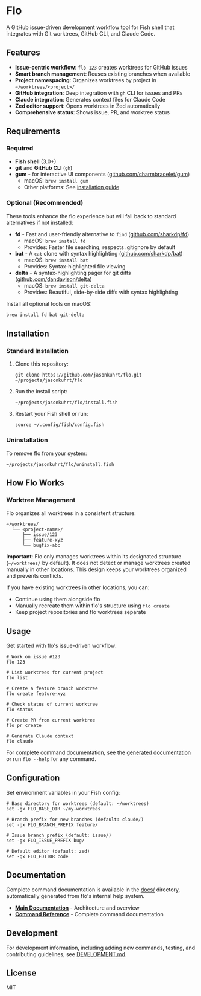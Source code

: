 # Flo

A GitHub issue-driven development workflow tool for Fish shell that integrates with Git worktrees, GitHub CLI, and Claude Code.

## Features

- **Issue-centric workflow**: `flo 123` creates worktrees for GitHub issues
- **Smart branch management**: Reuses existing branches when available
- **Project namespacing**: Organizes worktrees by project in `~/worktrees/<project>/`
- **GitHub integration**: Deep integration with `gh` CLI for issues and PRs
- **Claude integration**: Generates context files for Claude Code
- **Zed editor support**: Opens worktrees in Zed automatically
- **Comprehensive status**: Shows issue, PR, and worktree status

## Requirements

### Required
- **Fish shell** (3.0+)
- **git** and **GitHub CLI** (`gh`)
- **gum** - for interactive UI components ([github.com/charmbracelet/gum](https://github.com/charmbracelet/gum))
  - macOS: `brew install gum`
  - Other platforms: See [installation guide](https://github.com/charmbracelet/gum#installation)

### Optional (Recommended)
These tools enhance the flo experience but will fall back to standard alternatives if not installed:

- **fd** - Fast and user-friendly alternative to `find` ([github.com/sharkdp/fd](https://github.com/sharkdp/fd))
  - macOS: `brew install fd`
  - Provides: Faster file searching, respects .gitignore by default
- **bat** - A `cat` clone with syntax highlighting ([github.com/sharkdp/bat](https://github.com/sharkdp/bat))
  - macOS: `brew install bat`
  - Provides: Syntax-highlighted file viewing
- **delta** - A syntax-highlighting pager for git diffs ([github.com/dandavison/delta](https://github.com/dandavison/delta))
  - macOS: `brew install git-delta`
  - Provides: Beautiful, side-by-side diffs with syntax highlighting

Install all optional tools on macOS:
```bash
brew install fd bat git-delta
```

## Installation

### Standard Installation

1. Clone this repository:
   ```fish
   git clone https://github.com/jasonkuhrt/flo.git ~/projects/jasonkuhrt/flo
   ```

2. Run the install script:
   ```fish
   ~/projects/jasonkuhrt/flo/install.fish
   ```

3. Restart your Fish shell or run:
   ```fish
   source ~/.config/fish/config.fish
   ```


### Uninstallation

To remove flo from your system:

```fish
~/projects/jasonkuhrt/flo/uninstall.fish
```

## How Flo Works

### Worktree Management

Flo organizes all worktrees in a consistent structure:
```
~/worktrees/
  └── <project-name>/
      ├── issue/123
      ├── feature-xyz
      └── bugfix-abc
```

**Important**: Flo only manages worktrees within its designated structure (`~/worktrees/` by default). It does not detect or manage worktrees created manually in other locations. This design keeps your worktrees organized and prevents conflicts.

If you have existing worktrees in other locations, you can:
- Continue using them alongside flo
- Manually recreate them within flo's structure using `flo create`
- Keep project repositories and flo worktrees separate

## Usage

Get started with flo's issue-driven workflow:

```fish
# Work on issue #123
flo 123

# List worktrees for current project
flo list

# Create a feature branch worktree
flo create feature-xyz

# Check status of current worktree
flo status

# Create PR from current worktree
flo pr create

# Generate Claude context
flo claude
```

For complete command documentation, see the [generated documentation](docs/) or run `flo --help` for any command.

## Configuration

Set environment variables in your Fish config:

```fish
# Base directory for worktrees (default: ~/worktrees)
set -gx FLO_BASE_DIR ~/my-worktrees

# Branch prefix for new branches (default: claude/)
set -gx FLO_BRANCH_PREFIX feature/

# Issue branch prefix (default: issue/)
set -gx FLO_ISSUE_PREFIX bug/

# Default editor (default: zed)
set -gx FLO_EDITOR code
```


## Documentation

Complete command documentation is available in the [docs/](docs/) directory, automatically generated from flo's internal help system.

- **[Main Documentation](docs/README.md)** - Architecture and overview
- **[Command Reference](docs/reference/)** - Complete command documentation


## Development

For development information, including adding new commands, testing, and contributing guidelines, see [DEVELOPMENT.md](DEVELOPMENT.md).

## License

MIT